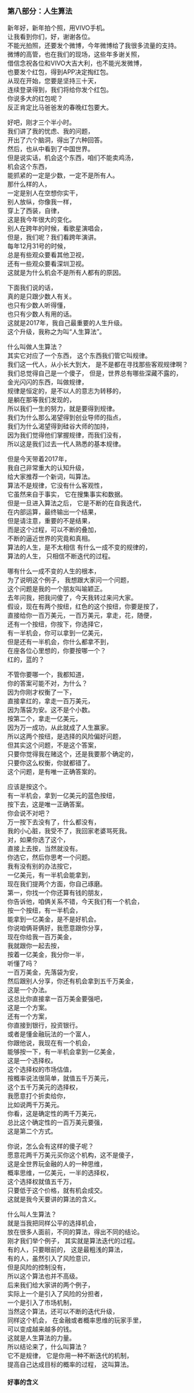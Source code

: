 ### 第八部分：人生算法
新年好，新年拍个照，用VIVO手机。  
让我看到你们，好，谢谢各位。  
不能光拍照，还要发个微博，今年微博给了我很多流量的支持。  
微博的高管，也在我们的现场，这些年多谢关照，  
借信念祝各位和VIVO大吉大利，也不能光发微博，  
也要发个红包，得到APP决定掏红包。  
从现在开始，您要是坚持三十天，  
连续登录得到，我们将给你发个红包。  
你说多大的红包呢？  
反正肯定比马爸爸发的春晚红包要大。  

好吧，刚才三个半小时。  
我们讲了我的忧虑、我的问题，  
开出了六个脑洞，得出了六种回答。  
然后，也从中看到了中国世界。  
但是说实话，机会这个东西，咱们不能卖鸡汤，  
机会这个东西，  
能抓紧的一定是少数，一定不是所有人。  
那什么样的人，  
一定是别人在空想你实干，  
别人放纵，你像我一样，  
穿上了西装，自律，  
这是我今年很大的变化。  
别人在跨年的时候，看歌星演唱会，  
但是，我们呢？我们看跨年演讲。  
每年12月31号的时候，  
总是有些观众要看其他卫视，  
还有一些观众要看深圳卫视。  
这就是为什么机会不是所有人都有的原因。  

下面我们说的话，  
真的是只跟少数人有关。  
也只有少数人听得懂，  
也只有少数人有用的话。  
这就是2017年，我自己最重要的人生升级。  
这个升级，我称之为叫“人生算法”。  

什么叫做人生算法？  
其实它对应了一个东西，
这个东西我们管它叫规律。  
我们这一代人，从小长大到大，
是不是都在寻找那些客观规律啊？  
我们总觉得自己是一个傻子，
但是，世界总有哪些深藏不露的，  
金光闪闪的东西，叫做规律，  
规律是恒定的，是不以人的意志为转移的，  
是躺在那等我们发现的，  
所以我们一生的努力，就是要得到规律。  
我们为什么那么渴望得到创业导师的指点，  
我们为什么渴望得到硅谷大师的加持，  
因为我们觉得他们掌握规律，而我们没有，  
所以这是我们过去一代人熟悉的基本规律。  

但是今天带着2017年，  
我自己非常重大的认知升级，  
给大家推荐一个新词，叫算法。  
算法不是规律，它没有什么客观性，  
它虽然来自于事实，
它在搜集事实和数据。  
但是一旦进入算法之后，
它是不断的在自我迭代，  
在内部运算，最终输出一个结果，  
但是请注意，重要的不是结果，  
而是这个过程，可以不断的叠加，  
不断的逼近世界的究竟和真相。  
算法的人生，是不太相信
有什么一成不变的规律的，  
算法的人生，
只相信不断迭代的过程。  

哪有什么一成不变的人生的根本，  
为了说明这个例子，
我想跟大家问一个问题，  
这个问题是我的一个朋友叫喻颖正。  
去年问我，把我问傻了，今天我转过来问大家。  
假设，现在有两个按纽，红色的这个按纽，你要是按了，  
直接给你一百万美元，一百万美元，拿走，花，随便，  
还有一个按纽，你按下，你选择它，  
有一半机会，你可以拿到一亿美元，  
但是还有一半机会，你什么都拿不到，  
在座各位心里想的，你要按哪一个？  
红的，蓝的？  

不管你要哪一个，我都知道，  
你的答案可能不对，为什么？  
因为你刚才权衡了一下，  
直接拿红的，拿走一百万美元，  
因为落袋为安。这不是个小数。  
按第二个，拿走一亿美元，  
因为万一成功，从此就成了人生赢家。  
所以这两个按纽，是选择的风险偏好问题，  
但其实这个问题，不是这个答案，  
只要你觉得我在赌这个，还是我要那个确定的，  
只要你这么权衡，你就都错了。  
这个问题，是有唯一正确答案的。  

应该是按这个。  
有一半机会，拿到一亿美元的蓝色按纽，  
按下去，这是唯一正确答案。  
你会说不对吧？  
万一按下去没有了，什么都没有，  
我的小心脏，我受不了，我回家老婆骂死我。  
对，如果你选了这个，  
直接上去按，当然就没有。  
你选它，然后你思考一个问题。  
我有没有别的办法按它，  
一亿美元，有一半机会能拿到，  
现在我们提两个方面，你自己琢磨。  
第一，你找一个你还算有钱的朋友，  
你告诉他，咱俩关系不错，今天我们有一个机会，  
按一个按纽，有一半机会，  
能拿到一亿美金，是不是好机会。  
你说咱俩哥俩好，我愿意跟你分享，  
现在你给我一百万美金，  
我就跟你一起去按，  
按着一亿美金，我分你一半，  
听懂了吗？  
一百万美金，先落袋为安，  
然后跟别人分享，你还有机会拿到五千万美金，  
这是一个办法。  
这总比你直接拿一百万美金要强吧，  
这是一个方案。  
还有一个方案，  
你直接到银行，投资银行。  
或者是懂金融玩法的一个富人，  
你跟他说，我现在有一个机会，  
能够按一下，有一半机会拿到一亿美金，  
这是一个选择权。  
这个选择权的市场估值，  
按概率说法很简单，就值五千万美元，  
这个五千万美元的选择权，  
我愿意打个折卖给你，  
比如说两千万美元。  
你看，这是确定性的两千万美元，  
总比这个确定性的一百万美元要强，  
这是第二个方式。  

你说，怎么会有这样的傻子呢？  
愿意花两千万美元买你这个机构，这不是傻子，  
这是全世界玩金融的人的一种思维，  
概率思维，一亿美元，一半的选择权，  
这个选择权就值五千万，  
只要低于这个价格，就有机会成交。  
这就是我今天要讲的算法的含义。  

什么叫人生算法？  
就是当我把同样公平的选择机会，  
放在很多人面前，不同的算法，得出不同的结论。  
刚才我们举个例子，
其实就是算法迭代的过程。  
有的人，只要眼前的，
这是最粗浅的算法，  
有的人，虽然引入了风险意识，  
但是风险的控制没有，  
所以这个算法也并不高级。  
后来我们给大家讲的两个例子，  
实际上一个是引入了风险的分担者，  
一个是引入了市场机制，  
当然这个算法，还可以不断的迭代升级，  
同样这个机会，
在金融或者概率思维的玩家手里，  
可以变成越来越多的钱。  
这就是人生算法的力量。  
所以结论来了，什么叫算法？  
它不是规律，
它是你用一种不断迭代的机制，  
提高自己达成目标的概率的过程，
这叫算法。  

#### 好事的含义
